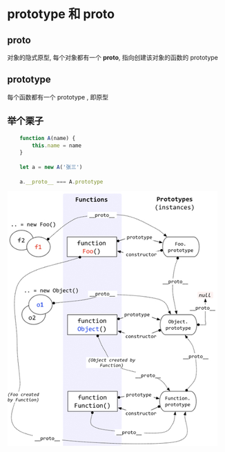 # prototype 和 __proto__

## __proto__ 

对象的隐式原型, 每个对象都有一个 __proto__, 指向创建该对象的函数的 prototype

## prototype 

每个函数都有一个 prototype , 即原型

## 举个栗子

```js
    function A(name) {
        this.name = name
    }

    let a = new A('张三')

    a.__proto__ === A.prototype
```



![原型链](https://raw.githubusercontent.com/Tongshisan/Blog/master/img/%E5%8E%9F%E5%9E%8B%E9%93%BE.png)